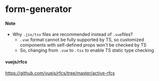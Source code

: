 # form-generator

#### Note

- Why `.jsx/tsx` files are recommended instead of `.vue`files?
  - `.vue` format cannot be fully supported by TS, so customized components with self-defined props won't be checked by TS
  - So, changing from `.vue` to `.tsx` to enable TS static type checking

#### vuejs/rfcs

https://github.com/vuejs/rfcs/tree/master/active-rfcs

